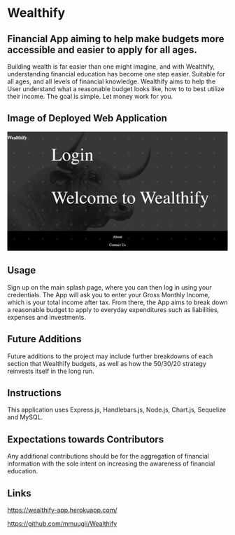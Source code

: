 # Wealthify 

## Financial App aiming to help make budgets more accessible and easier to apply for all ages.

Building wealth is far easier than one might imagine, and with Wealthify, understanding financial education has
become one step easier. Suitable for all ages, and all levels of financial knowledge. Wealthify aims to help 
the User understand what a reasonable budget looks like, how to to best utilize their income. The goal is simple.
Let money work for you.

## Image of Deployed Web Application
![alt="Screenshot of Deployed Website"](./public/assets/screenshot/Screenshot%202022-12-04%20at%2011.21.09%20AM.png)

## Usage

Sign up on the main splash page, where you can then log in using your credentials. The App will ask you to enter your Gross Monthly Income, which is your total income after tax. From there, the App aims to break down a reasonable budget to apply to everyday expenditures such as liabilities, expenses and investments. 

## Future Additions

Future additions to the project may include further breakdowns of each section that Wealthify budgets, as well as how the 50/30/20 strategy reinvests itself in the long run. 

## Instructions

This application uses Express.js, Handlebars.js, Node.js, Chart.js, Sequelize and MySQL.

## Expectations towards Contributors

Any additional contributions should be for the aggregation of financial information with the sole intent on increasing the awareness of financial education.

## Links

https://wealthify-app.herokuapp.com/

https://github.com/mmuugii/Wealthify